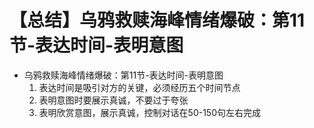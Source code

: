 # 【总结】乌鸦救赎海峰情绪爆破：第11节-表达时间-表明意图

-   乌鸦救赎海峰情绪爆破：第11节-表达时间-表明意图
    1.  表达时间是吸引对方的关键，必须经历五个时间节点
    2.  表明意图时要展示真诚，不要过于夸张
    3.  表明欣赏意图，展示真诚，控制对话在50-150句左右完成
